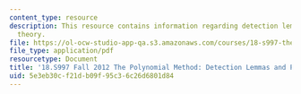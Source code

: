 ```yaml
---
content_type: resource
description: This resource contains information regarding detection lemmas and projection
  theory.
file: https://ol-ocw-studio-app-qa.s3.amazonaws.com/courses/18-s997-the-polynomial-method-fall-2012/5e3eb30cf21db09f95c36c26d6801d84_MIT18_S997F12_lec22.pdf
file_type: application/pdf
resourcetype: Document
title: '18.S997 Fall 2012 The Polynomial Method: Detection Lemmas and Projection Theory'
uid: 5e3eb30c-f21d-b09f-95c3-6c26d6801d84
---
```

